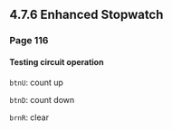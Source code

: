 4.7.6 Enhanced Stopwatch
------------------------

### Page 116

#### Testing circuit operation

`btnU`: count up


`btnD`: count down


`brnR`: clear

